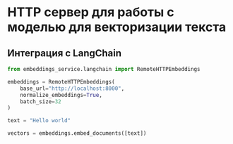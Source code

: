 # HTTP сервер для работы с моделью для векторизации текста


## Интеграция с LangChain
```python
from embeddings_service.langchain import RemoteHTTPEmbeddings

embeddings = RemoteHTTPEmbeddings(
    base_url="http://localhost:8000",
    normalize_embeddings=True,
    batch_size=32
)

text = "Hello world"

vectors = embeddings.embed_documents([text])
```